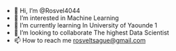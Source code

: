 - 👋 Hi, I’m @Rosvel4044
- 👀 I’m interested in Machine Learning
- 🌱 I’m currently learning In University of Yaounde 1 
- 💞️ I’m looking to collaborate  The highest Data Scientist
- 📫 How to reach me rosveltsague@gmail.com

<!---
Rosvel4044/Rosvel4044 is a ✨ special ✨ repository because its `README.md` (this file) appears on your GitHub profile.
You can click the Preview link to take a look at your changes.
--->
